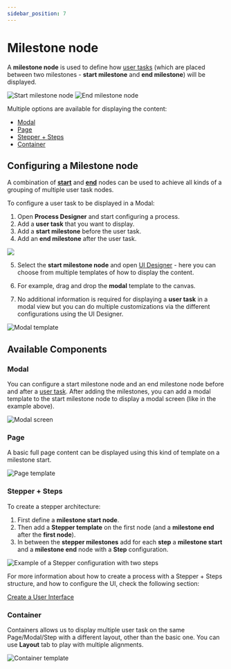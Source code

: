 ```yaml
---
sidebar_position: 7
---
```


# Milestone node

A **milestone node** is used to define how [user tasks](../node/user-task-node.md) (which are placed between two milestones - **start milestone** and **end milestone**) will be displayed.

![Start milestone node](https://s3.eu-west-1.amazonaws.com/docx.flowx.ai/building-blocks/node/milestone_node_start.png#center)
![End milestone node](https://s3.eu-west-1.amazonaws.com/docx.flowx.ai/building-blocks/node/milestone_node_end.png#center)

Multiple options are available for displaying the content:

* [Modal](milestone-node.md#modal)
* [Page](milestone-node.md#page)
* [Stepper + Steps](milestone-node.md#stepper--steps)
* [Container](milestone-node.md#container)

## Configuring a Milestone node

A combination of [**start**](../node/start-end-node.md#configuring-a-start-node) and [**end**](./start-end-node.md#configuring-an-end-node) nodes can be used to achieve all kinds of a grouping of multiple user task nodes.

To configure a user task to be displayed in a Modal:

1. Open **Process Designer** and start configuring a process.
2. Add a **user task** that you want to display.
3. Add a **start milestone** before the user task.
4. Add an **end milestone** after the user task.

![](https://s3.eu-west-1.amazonaws.com/docx.flowx.ai/building-blocks/node/milestone_node_modal_config.gif)

5. Select the **start milestone node** and open [UI Designer](../ui-designer/ui-designer.md) - here you can choose from multiple templates of how to display the content.

6. For example, drag and drop the **modal** template to the canvas.

7. No additional information is required for displaying a **user task** in a modal view but you can do multiple customizations via the different configurations using the UI Designer.

![Modal template](https://s3.eu-west-1.amazonaws.com/docx.flowx.ai/building-blocks/node/milestone_node_modal_config1.gif)

## Available Components

### Modal

You can configure a start milestone node and an end milestone node before and after a [user task](../node/user-task-node.md). After adding the milestones, you can add a modal template to the start milestone node to display a modal screen (like in the example above).

![Modal screen](https://s3.eu-west-1.amazonaws.com/docx.flowx.ai/building-blocks/node/modal_screen.png)

### Page

A basic full page content can be displayed using this kind of template on a milestone start.

![Page template](https://s3.eu-west-1.amazonaws.com/docx.flowx.ai/building-blocks/node/milestone_page.png)

### Stepper + Steps

To create a stepper architecture:

1. First define a **milestone start node**.
2. Then add a **Stepper template** on the first node (and a **milestone end** after the **first node**).
3. In between the **stepper milestones** add for each **step** a **milestone start** and a **milestone end** node with a **Step** configuration.

![Example of a Stepper configuration with two steps](https://s3.eu-west-1.amazonaws.com/docx.flowx.ai/building-blocks/node/stepper_config_two_steps.png)

For more information about how to create a process with a Stepper + Steps structure, and how to configure the UI, check the following section:

[Create a User Interface](../../flowx-designer/managing-a-process-flow/creating-a-user-interface.md)

### Container

Containers allows us to display multiple user task on the same Page/Modal/Step with a different layout, other than the basic one. You can use **Layout** tab to play with multiple alignments.

![Container template](https://s3.eu-west-1.amazonaws.com/docx.flowx.ai/building-blocks/node/milestone_container.png)
